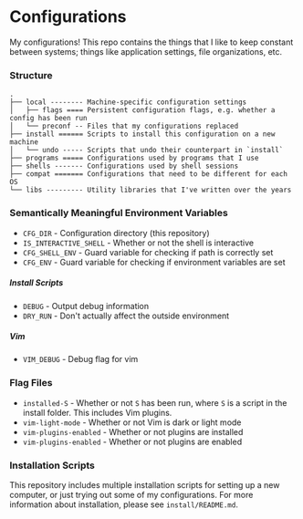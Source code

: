 # Configurations
My configurations! This repo contains the things that I like to keep constant
between systems; things like application settings, file organizations, etc.

### Structure

```
.
├── local -------- Machine-specific configuration settings
│   ├── flags ==== Persistent configuration flags, e.g. whether a config has been run
│   └── preconf -- Files that my configurations replaced
├── install ====== Scripts to install this configuration on a new machine
│   └── undo ----- Scripts that undo their counterpart in `install`
├── programs ===== Configurations used by programs that I use
├── shells ------- Configurations used by shell sessions
├── compat ======= Configurations that need to be different for each OS
└── libs --------- Utility libraries that I've written over the years
```

### Semantically Meaningful Environment Variables

- `CFG_DIR` - Configuration directory (this repository)
- `IS_INTERACTIVE_SHELL` - Whether or not the shell is interactive
- `CFG_SHELL_ENV` - Guard variable for checking if path is correctly set
- `CFG_ENV` - Guard variable for checking if environment variables are set

##### Install Scripts
- `DEBUG` - Output debug information
- `DRY_RUN` - Don't actually affect the outside environment

##### Vim
- `VIM_DEBUG` - Debug flag for vim

### Flag Files
- `installed-S` - Whether or not `S` has been run, where `S` is a script in the
  install folder. This includes Vim plugins.
- `vim-light-mode` - Whether or not Vim is dark or light mode
- `vim-plugins-enabled` - Whether or not plugins are installed
- `vim-plugins-enabled` - Whether or not plugins are enabled

### Installation Scripts
This repository includes multiple installation scripts for setting up a new computer,
or just trying out some of my configurations. For more information about installation,
please see `install/README.md`.
